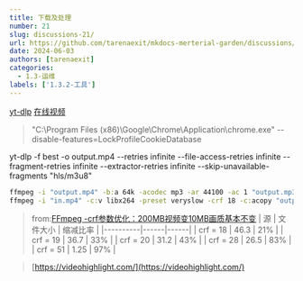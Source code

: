 ```yaml
---
title: 下载及处理
number: 21
slug: discussions-21/
url: https://github.com/tarenaexit/mkdocs-merterial-garden/discussions/21
date: 2024-06-03
authors: [tarenaexit]
categories: 
  - 1.3-运维
labels: ['1.3.2-工具']
---
```


[yt-dlp](https://github.com/yt-dlp/yt-dlp) [在线视频](https://n.dingtalk.com/dingding/live-room/index.html?roomId=1lLjy3babj5cRDOE)
> "C:\Program Files (x86)\Google\Chrome\Application\chrome.exe" --disable-features=LockProfileCookieDatabase

yt-dlp -f best -o output.mp4 --retries infinite  --file-access-retries infinite --fragment-retries infinite --extractor-retries infinite --skip-unavailable-fragments "hls/m3u8"

``` bat
ffmpeg -i "output.mp4" -b:a 64k -acodec mp3 -ar 44100 -ac 1 "output.mp3"
ffmpeg -i "in.mp4" -c:v libx264 -preset veryslow -crf 18 -c:acopy "output.mp4"
```
> from:[FFmpeg -crf参数优化：200MB视频变10MB画质基本不变](https://cloud.tencent.com/developer/article/1871779)
| 源        | 文件大小 | 缩减比率 |
|----------|------|------|
| crf = 18 | 46.3 | 21%  |
| crf = 19 | 36.7 | 33%  |
| crf = 20 | 31.2 | 43%  |
| crf = 28 | 26.5 | 83%  |
| crf = 51 | 1.25 | 97%  |

>[https://videohighlight.com/](https://videohighlight.com/)

<script src="https://giscus.app/client.js"
	data-repo="tarenaexit/mkdocs-merterial-garden"
	data-repo-id="RR_kgDOL4wNPw"
	data-mapping="number"
	data-term="21"
	data-reactions-enabled="1"
	data-emit-metadata="0"
	data-input-position="bottom"
	data-theme="light"
	data-lang="zh-CN"
	crossorigin="anonymous"
	async>
</script>
